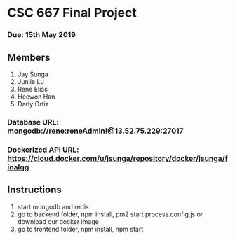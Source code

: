 # CSC 667 Final Project

### Due: 15th May 2019

## Members
1. Jay Sunga
2. Junjie Lu
3. Rene Elias
4. Heewon Han
5. Darly Ortiz

### Database URL: mongodb://rene:reneAdmin!@13.52.75.229:27017
### Dockerized API URL: https://cloud.docker.com/u/jsunga/repository/docker/jsunga/finalgg

## Instructions
1) start mongodb and redis
2) go to backend folder, npm install, pm2 start process.config.js or download our docker image
3) go to frontend folder, npm install, npm start
